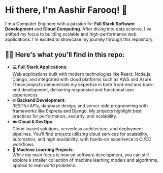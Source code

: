 # Hi there, I'm Aashir Farooq! 👋
I'm a Computer Engineer with a passion for **Full Stack Software Development** and **Cloud Computing**. After diving into data science, I've shifted my focus to building scalable and high-performance web applications. I'm excited to showcase my journey through this repository.

## 👨‍💻 Here's what you'll find in this repo:
- 💻 **Full Stack Applications**:  
  Web applications built with modern technologies like React, Node.js, Django, and integrated with cloud platforms such as AWS and Azure. These projects demonstrate my expertise in both front-end and back-end development, delivering responsive and functional user experiences.
- 🌐 **Backend Development**:  
  RESTful APIs, database design, and server-side programming with frameworks like Express and Django. My projects highlight best practices for performance, security, and scalability.
- ☁️ **Cloud & DevOps**:  
  Cloud-based solutions, serverless architecture, and deployment pipelines. You'll find projects utilizing cloud services for scalability, automation, and high availability, with hands-on experience in CI/CD workflows.
- 🤖 **Machine Learning Projects**:  
  While my main focus is now on software development, you can still explore a smaller collection of machine learning models and algorithms, applied to real-world problems.
